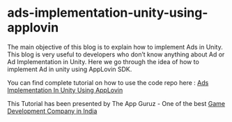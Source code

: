 # ads-implementation-unity-using-applovin

The main objective of this blog is to explain how to implement Ads in Unity. This blog is very useful to developers who don’t know anything about Ad or Ad Implementation in Unity. Here we go through the idea of how to implement Ad in unity using AppLovin SDK.

You can find complete tutorial on how to use the code repo here : [Ads Implementation In Unity Using AppLovin](http://www.theappguruz.com/unity/ads-implementation-unity-using-applovin/)

This Tutorial has been presented by The App Guruz - One of the best [Game Development Company in India](http://www.theappguruz.com/game-development/)
